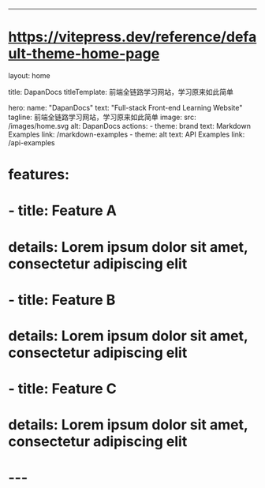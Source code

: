 ---
# https://vitepress.dev/reference/default-theme-home-page
layout: home

title: DapanDocs
titleTemplate: 前端全链路学习网站，学习原来如此简单

hero:
  name: "DapanDocs"
  text: "Full-stack Front-end Learning Website"
  tagline: 前端全链路学习网站，学习原来如此简单
  image:
    src: /images/home.svg
    alt: DapanDocs
  actions:
    - theme: brand
      text: Markdown Examples
      link: /markdown-examples
    - theme: alt
      text: API Examples
      link: /api-examples

# features:
#   - title: Feature A
#     details: Lorem ipsum dolor sit amet, consectetur adipiscing elit
#   - title: Feature B
#     details: Lorem ipsum dolor sit amet, consectetur adipiscing elit
#   - title: Feature C
#     details: Lorem ipsum dolor sit amet, consectetur adipiscing elit
# ---
